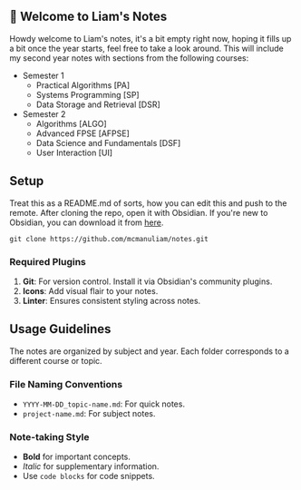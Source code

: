 ##  👋 Welcome to Liam's Notes
Howdy welcome to Liam's notes, it's a bit empty right now, hoping it fills up a bit once the year starts, feel free to take a look around. This will include my second year notes with sections from the following courses:

- Semester 1
	- Practical Algorithms [PA]
	- Systems Programming [SP]
	- Data Storage and Retrieval [DSR]
- Semester 2
	- Algorithms [ALGO]
	- Advanced FPSE [AFPSE]
	- Data Science and Fundamentals [DSF]
	- User Interaction [UI]

## Setup 
Treat this as a README.md of sorts, how you can edit this and push to the remote. After cloning the repo, open it with Obsidian. If you're new to Obsidian, you can download it from [here](https://obsidian.md/).

```
git clone https://github.com/mcmanuliam/notes.git
```

### Required Plugins 

1. **Git**: For version control. Install it via Obsidian's community plugins. 
2. **Icons**: Add visual flair to your notes. 
3. **Linter**: Ensures consistent styling across notes.

## Usage Guidelines 
The notes are organized by subject and year. Each folder corresponds to a different course or topic. 
### File Naming Conventions 
- `YYYY-MM-DD_topic-name.md`: For quick notes. 
- `project-name.md`: For subject notes. 

### Note-taking Style 
- **Bold** for important concepts. 
- *Italic* for supplementary information. 
- Use `code blocks` for code snippets.